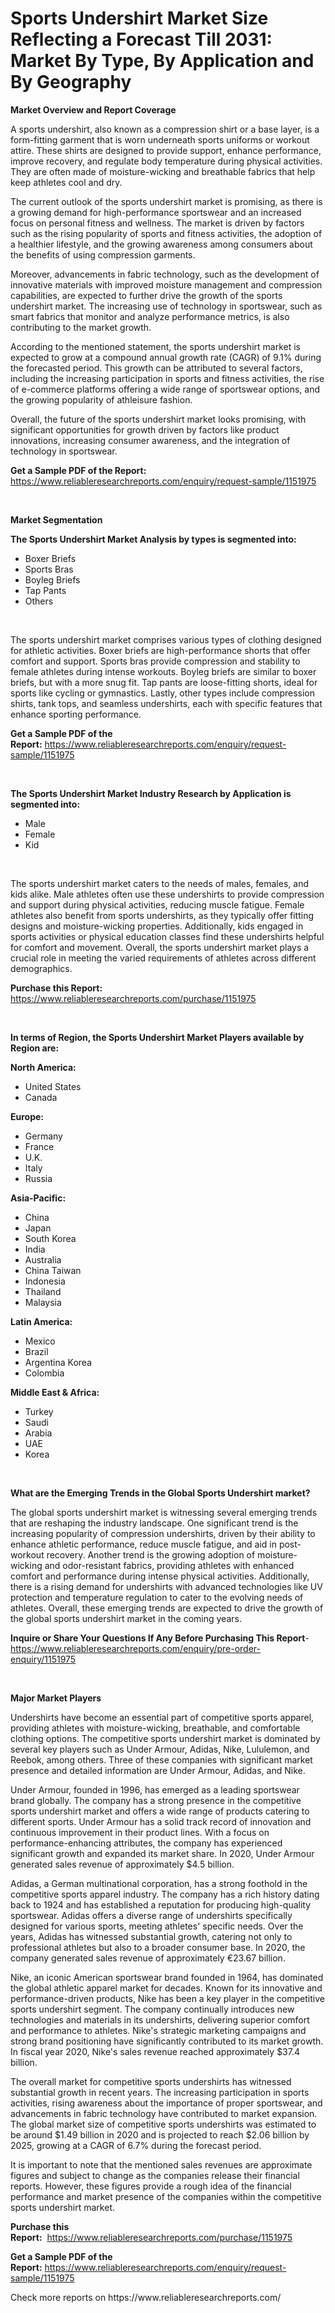 <p><h1>Sports Undershirt Market Size Reflecting a Forecast Till 2031: Market By Type, By Application and By Geography</h1></p><p><strong>Market Overview and Report Coverage</strong></p>
<p><p>A sports undershirt, also known as a compression shirt or a base layer, is a form-fitting garment that is worn underneath sports uniforms or workout attire. These shirts are designed to provide support, enhance performance, improve recovery, and regulate body temperature during physical activities. They are often made of moisture-wicking and breathable fabrics that help keep athletes cool and dry.</p><p>The current outlook of the sports undershirt market is promising, as there is a growing demand for high-performance sportswear and an increased focus on personal fitness and wellness. The market is driven by factors such as the rising popularity of sports and fitness activities, the adoption of a healthier lifestyle, and the growing awareness among consumers about the benefits of using compression garments.</p><p>Moreover, advancements in fabric technology, such as the development of innovative materials with improved moisture management and compression capabilities, are expected to further drive the growth of the sports undershirt market. The increasing use of technology in sportswear, such as smart fabrics that monitor and analyze performance metrics, is also contributing to the market growth.</p><p>According to the mentioned statement, the sports undershirt market is expected to grow at a compound annual growth rate (CAGR) of 9.1% during the forecasted period. This growth can be attributed to several factors, including the increasing participation in sports and fitness activities, the rise of e-commerce platforms offering a wide range of sportswear options, and the growing popularity of athleisure fashion.</p><p>Overall, the future of the sports undershirt market looks promising, with significant opportunities for growth driven by factors like product innovations, increasing consumer awareness, and the integration of technology in sportswear.</p></p>
<p><strong>Get a Sample PDF of the Report:</strong> <a href="https://www.reliableresearchreports.com/enquiry/request-sample/1151975">https://www.reliableresearchreports.com/enquiry/request-sample/1151975</a></p>
<p>&nbsp;</p>
<p><strong>Market Segmentation</strong></p>
<p><strong>The Sports Undershirt Market Analysis by types is segmented into:</strong></p>
<p><ul><li>Boxer Briefs</li><li>Sports Bras</li><li>Boyleg Briefs</li><li>Tap Pants</li><li>Others</li></ul></p>
<p>&nbsp;</p>
<p><p>The sports undershirt market comprises various types of clothing designed for athletic activities. Boxer briefs are high-performance shorts that offer comfort and support. Sports bras provide compression and stability to female athletes during intense workouts. Boyleg briefs are similar to boxer briefs, but with a more snug fit. Tap pants are loose-fitting shorts, ideal for sports like cycling or gymnastics. Lastly, other types include compression shirts, tank tops, and seamless undershirts, each with specific features that enhance sporting performance.</p></p>
<p><strong>Get a Sample PDF of the Report:</strong>&nbsp;<a href="https://www.reliableresearchreports.com/enquiry/request-sample/1151975">https://www.reliableresearchreports.com/enquiry/request-sample/1151975</a></p>
<p>&nbsp;</p>
<p><strong>The Sports Undershirt Market Industry Research by Application is segmented into:</strong></p>
<p><ul><li>Male</li><li>Female</li><li>Kid</li></ul></p>
<p>&nbsp;</p>
<p><p>The sports undershirt market caters to the needs of males, females, and kids alike. Male athletes often use these undershirts to provide compression and support during physical activities, reducing muscle fatigue. Female athletes also benefit from sports undershirts, as they typically offer fitting designs and moisture-wicking properties. Additionally, kids engaged in sports activities or physical education classes find these undershirts helpful for comfort and movement. Overall, the sports undershirt market plays a crucial role in meeting the varied requirements of athletes across different demographics.</p></p>
<p><strong>Purchase this Report:</strong>&nbsp; <a href="https://www.reliableresearchreports.com/purchase/1151975">https://www.reliableresearchreports.com/purchase/1151975</a></p>
<p>&nbsp;</p>
<p><strong>In terms of Region, the Sports Undershirt Market Players available by Region are:</strong></p>
<p>
    <p> <strong> North America: </strong>
        <ul>
            <li>United States</li>
            <li>Canada</li>
        </ul>
        </p> 
    <p> <strong> Europe: </strong>
        <ul>
            <li>Germany</li>
            <li>France</li>
            <li>U.K.</li>
            <li>Italy</li>
            <li>Russia</li>
        </ul>
        </p> 
    <p> <strong> Asia-Pacific: </strong>
        <ul>
            <li>China</li>
            <li>Japan</li>
            <li>South Korea</li>
            <li>India</li>
            <li>Australia</li>
            <li>China Taiwan</li>
            <li>Indonesia</li>
            <li>Thailand</li>
            <li>Malaysia</li>
        </ul>
        </p> 
    <p> <strong> Latin America: </strong>
        <ul>
            <li>Mexico</li>
            <li>Brazil</li>
            <li>Argentina Korea</li>
            <li>Colombia</li>
        </ul>
        </p> 
    <p> <strong> Middle East & Africa: </strong>
        <ul>
            <li>Turkey</li>
            <li>Saudi</li>
            <li>Arabia</li>
            <li>UAE</li>
            <li>Korea</li>
        </ul>
    </p>
    </p>
<p>&nbsp;</p>
<p><strong>What are the Emerging Trends in the Global Sports Undershirt market?</strong></p>
<p><p>The global sports undershirt market is witnessing several emerging trends that are reshaping the industry landscape. One significant trend is the increasing popularity of compression undershirts, driven by their ability to enhance athletic performance, reduce muscle fatigue, and aid in post-workout recovery. Another trend is the growing adoption of moisture-wicking and odor-resistant fabrics, providing athletes with enhanced comfort and performance during intense physical activities. Additionally, there is a rising demand for undershirts with advanced technologies like UV protection and temperature regulation to cater to the evolving needs of athletes. Overall, these emerging trends are expected to drive the growth of the global sports undershirt market in the coming years.</p></p>
<p><strong>Inquire or Share Your Questions If Any Before Purchasing This Report</strong>- <a href="https://www.reliableresearchreports.com/enquiry/pre-order-enquiry/1151975">https://www.reliableresearchreports.com/enquiry/pre-order-enquiry/1151975</a></p>
<p>&nbsp;</p>
<p><strong>Major Market Players</strong></p>
<p><p>Undershirts have become an essential part of competitive sports apparel, providing athletes with moisture-wicking, breathable, and comfortable clothing options. The competitive sports undershirt market is dominated by several key players such as Under Armour, Adidas, Nike, Lululemon, and Reebok, among others. Three of these companies with significant market presence and detailed information are Under Armour, Adidas, and Nike.</p><p>Under Armour, founded in 1996, has emerged as a leading sportswear brand globally. The company has a strong presence in the competitive sports undershirt market and offers a wide range of products catering to different sports. Under Armour has a solid track record of innovation and continuous improvement in their product lines. With a focus on performance-enhancing attributes, the company has experienced significant growth and expanded its market share. In 2020, Under Armour generated sales revenue of approximately $4.5 billion.</p><p>Adidas, a German multinational corporation, has a strong foothold in the competitive sports apparel industry. The company has a rich history dating back to 1924 and has established a reputation for producing high-quality sportswear. Adidas offers a diverse range of undershirts specifically designed for various sports, meeting athletes' specific needs. Over the years, Adidas has witnessed substantial growth, catering not only to professional athletes but also to a broader consumer base. In 2020, the company generated sales revenue of approximately €23.67 billion.</p><p>Nike, an iconic American sportswear brand founded in 1964, has dominated the global athletic apparel market for decades. Known for its innovative and performance-driven products, Nike has been a key player in the competitive sports undershirt segment. The company continually introduces new technologies and materials in its undershirts, delivering superior comfort and performance to athletes. Nike's strategic marketing campaigns and strong brand positioning have significantly contributed to its market growth. In fiscal year 2020, Nike's sales revenue reached approximately $37.4 billion.</p><p>The overall market for competitive sports undershirts has witnessed substantial growth in recent years. The increasing participation in sports activities, rising awareness about the importance of proper sportswear, and advancements in fabric technology have contributed to market expansion. The global market size of competitive sports undershirts was estimated to be around $1.49 billion in 2020 and is projected to reach $2.06 billion by 2025, growing at a CAGR of 6.7% during the forecast period.</p><p>It is important to note that the mentioned sales revenues are approximate figures and subject to change as the companies release their financial reports. However, these figures provide a rough idea of the financial performance and market presence of the companies within the competitive sports undershirt market.</p></p>
<p><strong>Purchase this Report:</strong>&nbsp;&nbsp;<a href="https://www.reliableresearchreports.com/purchase/1151975">https://www.reliableresearchreports.com/purchase/1151975</a></p>
<p></p>
<p><strong>Get a Sample PDF of the Report:</strong>&nbsp;<a href="https://www.reliableresearchreports.com/enquiry/request-sample/1151975">https://www.reliableresearchreports.com/enquiry/request-sample/1151975</a></p>
<p>Check more reports on https://www.reliableresearchreports.com/</p>